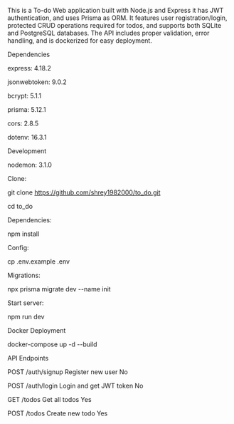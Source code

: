 This is a To-do Web application built with Node.js and Express
it has JWT authentication, and uses Prisma as ORM. It features user
registration/login, protected CRUD operations required for todos, 
and supports both SQLite and PostgreSQL databases. The API includes proper validation,
error handling, and is dockerized for easy deployment. 

Dependencies



express: 4.18.2  

jsonwebtoken: 9.0.2  

bcrypt: 5.1.1  

prisma: 5.12.1   

cors: 2.8.5 

dotenv: 16.3.1 

Development

nodemon: 3.1.0 


Clone:

git clone https://github.com/shrey1982000/to_do.git

cd to_do



Dependencies:

npm install



Config:

cp .env.example .env



Migrations:

npx prisma migrate dev --name init



Start server:

npm run dev



Docker Deployment

docker-compose up -d --build



API Endpoints


POST	/auth/signup	Register new user	No

POST	/auth/login	Login and get JWT token	No

GET	/todos	Get all todos	Yes

POST	/todos	Create new todo	Yes
